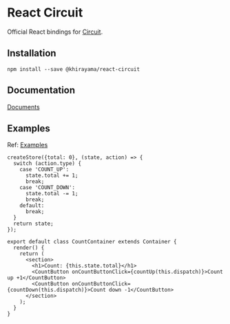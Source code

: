# React Circuit

Official React bindings for [Circuit](https://github.com/khirayama/circuit).

## Installation

```
npm install --save @khirayama/react-circuit
```

## Documentation

[Documents](docs)

## Examples

Ref: [Examples](https://github.com/khirayama/circuit/tree/master/examples/count-with-react-circuit)

```
createStore({total: 0}, (state, action) => {
  switch (action.type) {
    case 'COUNT_UP':
      state.total += 1;
      break;
    case 'COUNT_DOWN':
      state.total -= 1;
      break;
    default:
      break;
  }
  return state;
});

export default class CountContainer extends Container {
  render() {
    return (
      <section>
        <h1>Count: {this.state.total}</h1>
        <CountButton onCountButtonClick={countUp(this.dispatch)}>Count up +1</CountButton>
        <CountButton onCountButtonClick={countDown(this.dispatch)}>Count down -1</CountButton>
      </section>
    );
  }
}
```
